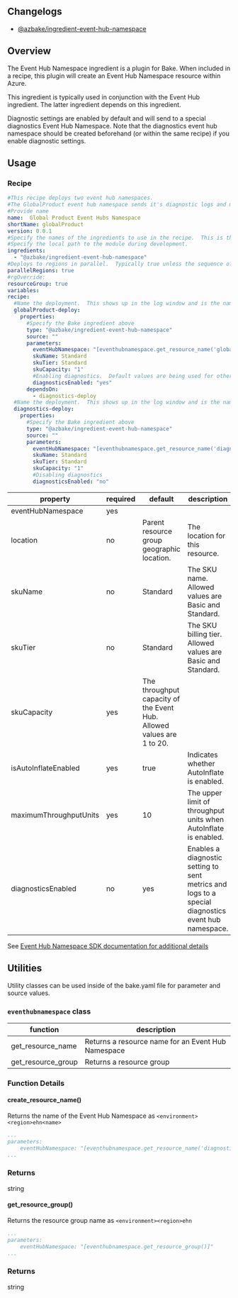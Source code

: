 ## Changelogs
* [@azbake/ingredient-event-hub-namespace](./CHANGELOG.md)

## Overview
The Event Hub Namespace ingredient is a plugin for Bake.  When included in a recipe, this plugin will create an Event Hub Namespace resource within Azure.

This ingredient is typically used in conjunction with the Event Hub ingredient.  The latter ingredient depends on this ingredient.

Diagnostic settings are enabled by default and will send to a special diagnostics Event Hub Namespace.  Note that the diagnostics event hub namespace should be created beforehand (or within the same recipe) if you enable diagnostic settings.

## Usage

### Recipe
```yaml
#This recipe deploys two event hub namespaces.  
#The GlobalProduct event hub namespace sends it's diagnostic logs and metrics to the Diagnostics event hub namespace.
#Provide name 
name:  Global Product Event Hubs Namespace
shortName: globalProduct
version: 0.0.1
#Specify the names of the ingredients to use in the recipe.  This is the name of the ingredient in package.json.  
#Specify the local path to the module during development.
ingredients:
  - "@azbake/ingredient-event-hub-namespace"
#Deploys to regions in parallel.  Typically true unless the sequence of deploying to regions is important.
parallelRegions: true
#rgOverride: 
resourceGroup: true
variables:
recipe:
  #Name the deployment.  This shows up in the log window and is the name of the deployment within Azure.
  globalProduct-deploy: 
    properties:
      #Specify the Bake ingredient above
      type: "@azbake/ingredient-event-hub-namespace"
      source: ""
      parameters:
        eventHubNamespace: "[eventhubnamespace.get_resource_name('globalproduct')]"      
        skuName: Standard
        skuTier: Standard
        skuCapacity: "1"
        #Enabling diagnostics.  Default values are being used for other diagnostics parameters.
        diagnosticsEnabled: "yes"
      dependsOn:
        - diagnostics-deploy
  #Name the deployment.  This shows up in the log window and is the name of the deployment within Azure.
  diagnostics-deploy: 
    properties:
      #Specify the Bake ingredient above
      type: "@azbake/ingredient-event-hub-namespace"
      source: ""
      parameters:
        eventHubNamespace: "[eventhubnamespace.get_resource_name('diagnostics')]"      
        skuName: Standard
        skuTier: Standard
        skuCapacity: "1"
        #Disabling diagnostics
        diagnosticsEnabled: "no"
```

| property|required|default|description|
|---------|--------|--------|-----------|
|eventHubNamespace | yes | | | The name of the Event Hub Namespace
|location | no | Parent resource group geographic location. | The location for this resource. |
|skuName | no | Standard | The SKU name.  Allowed values are Basic and Standard. |
|skuTier | no | Standard | The SKU billing tier.  Allowed values are Basic and Standard. |
|skuCapacity | yes | The throughput capacity of the Event Hub.  Allowed values are 1 to 20. |
|isAutoInflateEnabled | yes | true | Indicates whether AutoInflate is enabled. |
|maximumThroughputUnits | yes | 10 | The upper limit of throughput units when AutoInflate is enabled. |
|diagnosticsEnabled | no | yes | Enables a diagnostic setting to sent metrics and logs to a special diagnostics event hub namespace. |
See [Event Hub Namespace SDK documentation for additional details](https://docs.microsoft.com/en-us/dotnet/api/microsoft.azure.management.eventhub.models.ehnamespace?view=azure-dotnet)

## Utilities
Utility classes can be used inside of the bake.yaml file for parameter and source values.

### ``eventhubnamespace`` class

|function | description |
|--------|-----------|
|get_resource_name| Returns a resource name for an Event Hub Namespace |
|get_resource_group | Returns a resource group 

### Function Details
#### create_resource_name()
Returns the name of the Event Hub Namespace as ``<environment><region>ehn<name>``
```yaml
...
parameters:
    eventHubNamespace: "[eventhubnamespace.get_resource_name('diagnostics')]"
...
```
### Returns
string

#### get_resource_group()
Returns the resource group name as ``<environment><region>ehn``
```yaml
...
parameters:
    eventHubNamespace: "[eventhubnamespace.get_resource_group()]"
...
```
### Returns
string
